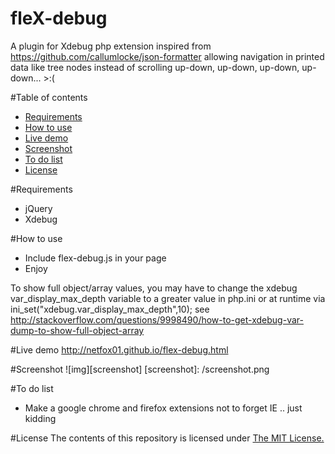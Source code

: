 # fleX-debug
A plugin for Xdebug php extension inspired from https://github.com/callumlocke/json-formatter allowing navigation in printed data like tree nodes instead of scrolling up-down, up-down, up-down, up-down... >:( 

#Table of contents

- [Requirements](#requirements)
- [How to use](#how-to-use)
- [Live demo](#demo)
- [Screenshot ](#screenshot)
- [To do list](#to-do-list)
- [License](#license)


#<a name="requirements"></a>Requirements
- jQuery
- Xdebug

#<a name="how-to-use"></a>How to use
- Include flex-debug.js in your page 
- Enjoy

To show full object/array values, you may have to change the xdebug var_display_max_depth variable to a greater value in php.ini or at runtime via ini_set("xdebug.var_display_max_depth",10);
see http://stackoverflow.com/questions/9998490/how-to-get-xdebug-var-dump-to-show-full-object-array

#<a name="demo"></a>Live demo
http://netfox01.github.io/flex-debug.html 

#<a name="screenshot"></a>Screenshot
![img][screenshot]
[screenshot]: /screenshot.png

#<a name="to-do-list"></a>To do list
- Make a google chrome and firefox extensions not to forget IE .. just kidding 

#<a name="license"></a>License
The contents of this repository is licensed under [The MIT License.](https://opensource.org/licenses/MIT)
